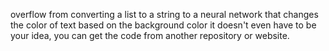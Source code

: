 overflow
from converting a list to a string to a neural network that changes the color of text based on the background color
it doesn't even have to be your idea, you can get the code from another repository or website.